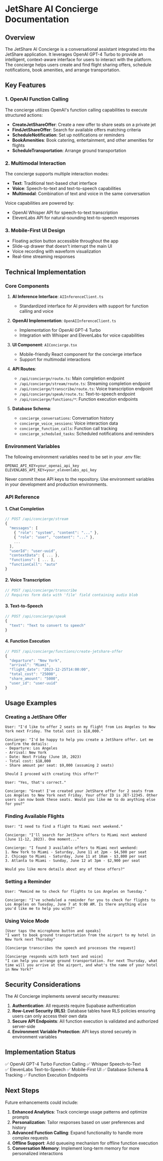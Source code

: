 # JetShare AI Concierge Documentation

## Overview

The JetShare AI Concierge is a conversational assistant integrated into the JetShare application. It leverages OpenAI GPT-4 Turbo to provide an intelligent, context-aware interface for users to interact with the platform. The concierge helps users create and find flight sharing offers, schedule notifications, book amenities, and arrange transportation.

## Key Features

### 1. OpenAI Function Calling

The concierge utilizes OpenAI's function calling capabilities to execute structured actions:

- **CreateJetShareOffer**: Create a new offer to share seats on a private jet
- **FindJetShareOffer**: Search for available offers matching criteria
- **ScheduleNotification**: Set up notifications or reminders
- **BookAmenities**: Book catering, entertainment, and other amenities for flights
- **ScheduleTransportation**: Arrange ground transportation

### 2. Multimodal Interaction

The concierge supports multiple interaction modes:

- **Text**: Traditional text-based chat interface
- **Voice**: Speech-to-text and text-to-speech capabilities
- **Multimodal**: Combination of text and voice in the same conversation

Voice capabilities are powered by:
- OpenAI Whisper API for speech-to-text transcription
- ElevenLabs API for natural-sounding text-to-speech responses

### 3. Mobile-First UI Design

- Floating action button accessible throughout the app
- Slide-up drawer that doesn't interrupt the main UI
- Voice recording with waveform visualization
- Real-time streaming responses

## Technical Implementation

### Core Components

1. **AI Inference Interface**: `AIInferenceClient.ts`
   - Standardized interface for AI providers with support for function calling and voice

2. **OpenAI Implementation**: `OpenAIInferenceClient.ts`
   - Implementation for OpenAI GPT-4 Turbo
   - Integration with Whisper and ElevenLabs for voice capabilities

3. **UI Component**: `AIConcierge.tsx`
   - Mobile-friendly React component for the concierge interface
   - Support for multimodal interactions

4. **API Routes**:
   - `/api/concierge/route.ts`: Main completion endpoint
   - `/api/concierge/stream/route.ts`: Streaming completion endpoint
   - `/api/concierge/transcribe/route.ts`: Voice transcription endpoint
   - `/api/concierge/speak/route.ts`: Text-to-speech endpoint
   - `/api/concierge/functions/*`: Function execution endpoints

5. **Database Schema**:
   - `concierge_conversations`: Conversation history
   - `concierge_voice_sessions`: Voice interaction data
   - `concierge_function_calls`: Function call tracking
   - `concierge_scheduled_tasks`: Scheduled notifications and reminders

### Environment Variables

The following environment variables need to be set in your .env file:

```
OPENAI_API_KEY=your_openai_api_key
ELEVENLABS_API_KEY=your_elevenlabs_api_key
```

Never commit these API keys to the repository. Use environment variables in your development and production environments.

### API Reference

#### 1. Chat Completion

```typescript
// POST /api/concierge/stream
{
  "messages": [
    { "role": "system", "content": "..." },
    { "role": "user", "content": "..." },
    ...
  ],
  "userId": "user-uuid",
  "contextData": { ... },
  "functions": [ ... ],
  "functionCall": "auto"
}
```

#### 2. Voice Transcription

```typescript
// POST /api/concierge/transcribe
// Requires form data with 'file' field containing audio blob
```

#### 3. Text-to-Speech

```typescript
// POST /api/concierge/speak
{
  "text": "Text to convert to speech"
}
```

#### 4. Function Execution

```typescript
// POST /api/concierge/functions/create-jetshare-offer
{
  "departure": "New York",
  "arrival": "Miami",
  "flight_date": "2023-12-25T14:00:00",
  "total_cost": "25000",
  "share_amount": "5000",
  "user_id": "user-uuid"
}
```

## Usage Examples

### Creating a JetShare Offer

```
User: "I'd like to offer 2 seats on my flight from Los Angeles to New York next Friday. The total cost is $18,000."

Concierge: "I'd be happy to help you create a JetShare offer. Let me confirm the details:
- Departure: Los Angeles
- Arrival: New York
- Date: Next Friday (June 10, 2023)
- Total cost: $18,000
- Share amount per seat: $9,000 (assuming 2 seats)

Should I proceed with creating this offer?"

User: "Yes, that's correct."

Concierge: "Great! I've created your JetShare offer for 2 seats from Los Angeles to New York next Friday. Your offer ID is JET-12345. Other users can now book these seats. Would you like me to do anything else for you?"
```

### Finding Available Flights

```
User: "I need to find a flight to Miami next weekend."

Concierge: "I'll search for JetShare offers to Miami next weekend (June 11-12, 2023). One moment..."

Concierge: "I found 3 available offers to Miami next weekend:
1. New York to Miami - Saturday, June 11 at 2pm - $4,500 per seat
2. Chicago to Miami - Saturday, June 11 at 10am - $3,800 per seat
3. Atlanta to Miami - Sunday, June 12 at 3pm - $2,900 per seat

Would you like more details about any of these offers?"
```

### Setting a Reminder

```
User: "Remind me to check for flights to Los Angeles on Tuesday."

Concierge: "I've scheduled a reminder for you to check for flights to Los Angeles on Tuesday, June 7 at 9:00 AM. Is there anything else you'd like me to help you with?"
```

### Using Voice Mode

```
[User taps the microphone button and speaks]
"I want to book ground transportation from the airport to my hotel in New York next Thursday"

[Concierge transcribes the speech and processes the request]

[Concierge responds with both text and voice]
"I can help you arrange ground transportation. For next Thursday, what time will you arrive at the airport, and what's the name of your hotel in New York?"
```

## Security Considerations

The AI Concierge implements several security measures:

1. **Authentication**: All requests require Supabase authentication
2. **Row-Level Security (RLS)**: Database tables have RLS policies ensuring users can only access their own data
3. **Secure API Endpoints**: All function execution is validated and authorized server-side
4. **Environment Variable Protection**: API keys stored securely in environment variables

## Implementation Status

✅ OpenAI GPT-4 Turbo Function Calling
✅ Whisper Speech-to-Text  
✅ ElevenLabs Text-to-Speech
✅ Mobile-First UI
✅ Database Schema & Tracking
✅ Function Execution Endpoints

## Next Steps

Future enhancements could include:

1. **Enhanced Analytics**: Track concierge usage patterns and optimize prompts
2. **Personalization**: Tailor responses based on user preferences and history
3. **Advanced Function Calling**: Expand functionality to handle more complex requests
4. **Offline Support**: Add queueing mechanism for offline function execution
5. **Conversation Memory**: Implement long-term memory for more personalized interactions 
